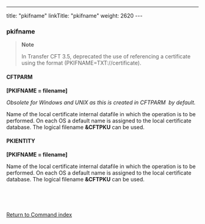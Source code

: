 ---
title: "pkifname"
linkTitle: "pkifname"
weight: 2620
---<span id="pkifname"></span>

### pkifname

> **Note**
>
> In Transfer CFT 3.5, deprecated the use of referencing a certificate using the format (PKIFNAME=TXT://certificate).

#### CFTPARM

****[PKIFNAME = filename]****

*Obsolete for Windows and UNIX as this is created in CFTPARM  by default.*

Name of the local certificate internal datafile in which the operation is to
be performed. On each OS a default name is assigned to the local certificate
database. The logical filename ****&CFTPKU****
can be used.

#### PKIENTITY

****[PKIFNAME = filename]****

Name of the local certificate internal datafile in which the operation is to
be performed. On each OS a default name is assigned to the local certificate
database. The logical filename ****&CFTPKU****
can be used.

 

 

[Return to Command index](../../)
